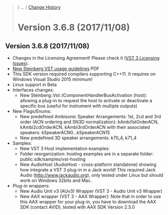 >/ ... / [Change History](../Index.md)
>
># Version 3.6.8 (2017/11/08)

## Version 3.6.8 (2017/11/08)
- Changes in the Licensing Agreement! Please check it ([VST 3 Licensing Issues](../../../VST+3+Licensing/Index.md)).
- [New Steinberg VST usage guidelines](../../../VST+3+Licensing/Usage+guidelines.md) PDF
- This SDK version required compilers supporting C++11. It requires on Windows Visual Studio 2015 minimum!
- Linux support in Beta
- Interfaces changes:
    - New Steinberg::Vst::IComponentHandlerBusActivation (host): allowing a plug-in to request the host to activate or deactivate a specific bus (useful for instrument with multiple outputs)
- New Flags/Enums:
    - New predefined Ambisonic Speaker Arrangements: 1st, 2cd and 3rd order (ACN ordering and SN3D normalization): kAmbi1stOrderACN, kAmbi2cdOrderACN, kAmbi3rdOrderACN with their associated speakers: kSpeakerACN0...kSpeakerACN15
    - New predefined 3D speaker arrangements: k70_4, k71_4
- Samples:
    - New VST 3 Host implementation examples:
    - Folder reorganization: hosting examples are in a separate folder: public.sdk/samples/vst-hosting
    - New AudioHost (AudioHost - cross-platform standalone) showing how integrate a VST 3 plug-in in a Jack world! This required Jack Audio (<http://www.jackaudio.org>), only tested under Linux but should work on Windows 32bits and Mac.
- Plug-in wrappers:
    - New Audio Unit v3 (AUv3) Wrapper (VST 3 - Audio Unit v3 Wrapper)
    - New AAX wrapper (VST 3 - AAX Wrapper): Note that in order to use this AAX wrapper for your plug-in, you have to download the AAX SDK (contact AVID), tested with AAX SDK Version 2.3.0
